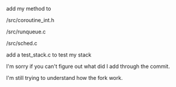 add my method to  

/src/coroutine_int.h 

/src/runqueue.c 

/src/sched.c 


add a test_stack.c to test my stack

I'm sorry if you can't figure out what did I add through the commit.

I'm still trying to understand how the fork work.

